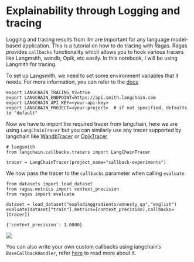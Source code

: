 
# Explainability through Logging and tracing

Logging and tracing results from llm are important for any language model-based application. This is a tutorial on how to do tracing with Ragas. Ragas provides `callbacks` functionality which allows you to hook various tracers like Langmsith, wandb, Opik, etc easily.  In this notebook, I will be using Langmith for tracing.

To set up Langsmith, we need to set some environment variables that it needs. For more information, you can refer to the [docs](https://docs.smith.langchain.com/)

```{code-block} bash
export LANGCHAIN_TRACING_V2=true
export LANGCHAIN_ENDPOINT=https://api.smith.langchain.com
export LANGCHAIN_API_KEY=<your-api-key>
export LANGCHAIN_PROJECT=<your-project>  # if not specified, defaults to "default"
```

Now we have to import the required tracer from langchain, here we are using `LangChainTracer` but you can similarly use any tracer supported by langchain like [WandbTracer](https://python.langchain.com/docs/integrations/providers/wandb_tracing) or [OpikTracer](https://comet.com/docs/opik/tracing/integrations/ragas?utm_source=ragas&utm_medium=docs&utm_campaign=opik&utm_content=tracing_how_to)

```{code-block} python
# langsmith
from langchain.callbacks.tracers import LangChainTracer

tracer = LangChainTracer(project_name="callback-experiments")
```

We now pass the tracer to the `callbacks` parameter when calling `evaluate`

```{code-block} python
from datasets import load_dataset
from ragas.metrics import context_precision
from ragas import evaluate

dataset = load_dataset("explodinggradients/amnesty_qa","english")
evaluate(dataset["train"],metrics=[context_precision],callbacks=[tracer])
```

```
{'context_precision': 1.0000}
```
![](./../../_static/imgs/trace-langsmith.png)
 

You can also write your own custom callbacks using langchain’s `BaseCallbackHandler`, refer [here](https://www.notion.so/Docs-logging-and-tracing-6f21cde9b3cb4d499526f48fd615585d?pvs=21) to read more about it.
